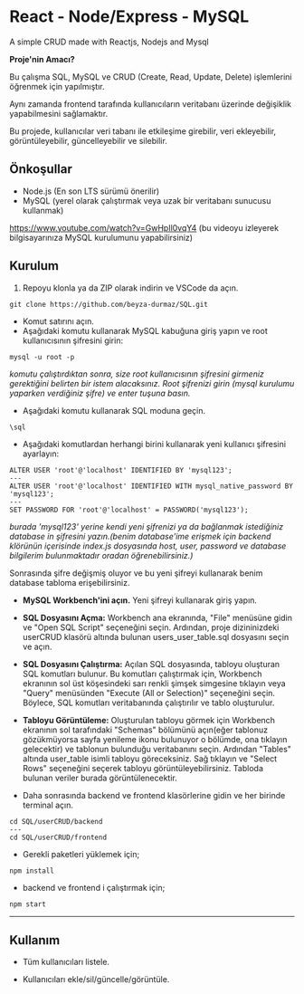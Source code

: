 # React - Node/Express - MySQL
A simple CRUD made with Reactjs, Nodejs and Mysql

**Proje'nin Amacı?** 

Bu çalışma SQL, MySQL ve CRUD (Create, Read, Update, Delete) işlemlerini öğrenmek için yapılmıştır.

Aynı zamanda frontend tarafında kullanıcıların veritabanı üzerinde değişiklik yapabilmesini sağlamaktır.

Bu projede, kullanıcılar veri tabanı ile etkileşime girebilir, veri ekleyebilir, görüntüleyebilir, güncelleyebilir ve silebilir.

## Önkoşullar
* Node.js (En son LTS sürümü önerilir)
* MySQL (yerel olarak çalıştırmak veya uzak bir veritabanı sunucusu kullanmak)

https://www.youtube.com/watch?v=GwHpIl0vqY4
(bu videoyu izleyerek bilgisayarınıza MySQL kurulumunu yapabilirsiniz)

## Kurulum

1. Repoyu klonla ya da ZIP olarak indirin ve VSCode da açın.
```
git clone https://github.com/beyza-durmaz/SQL.git
```

* Komut satırını açın.
* Aşağıdaki komutu kullanarak MySQL kabuğuna giriş yapın ve root kullanıcısının şifresini girin:
```
mysql -u root -p
```
*komutu çalıştırdıktan sonra, size root kullanıcısının şifresini girmeniz gerektiğini belirten bir istem alacaksınız. Root şifrenizi girin (mysql kurulumu yaparken verdiğiniz şifre) ve enter tuşuna basın.*
* Aşağıdaki komutu kullanarak SQL moduna geçin.
```
\sql
```
* Aşağıdaki komutlardan herhangi birini kullanarak yeni kullanıcı şifresini ayarlayın:
```
ALTER USER 'root'@'localhost' IDENTIFIED BY 'mysql123';
---
ALTER USER 'root'@'localhost' IDENTIFIED WITH mysql_native_password BY 'mysql123';
---
SET PASSWORD FOR 'root'@'localhost' = PASSWORD('mysql123');
```
*burada 'mysql123' yerine kendi yeni şifrenizi ya da bağlanmak istediğiniz database in şifresini yazın.(benim database'ime erişmek için backend klörünün içerisinde index.js dosyasında host, user, password ve database bilgilerim bulunmaktadır oradan öğrenebilirsiniz.)*

Sonrasında şifre değişmiş oluyor ve bu yeni şifreyi kullanarak benim database tabloma erişebilirsiniz.


* __MySQL Workbench'ini açın.__
Yeni şifreyi kullanarak giriş yapın.
* __SQL Dosyasını Açma:__
Workbench ana ekranında, "File" menüsüne gidin ve "Open SQL Script" seçeneğini seçin. Ardından, proje dizininizdeki userCRUD klasörü altında bulunan users_user_table.sql dosyasını seçin ve açın.
* __SQL Dosyasını Çalıştırma:__
Açılan SQL dosyasında, tabloyu oluşturan SQL komutları bulunur. Bu komutları çalıştırmak için, Workbench ekranının sol üst köşesindeki sarı renkli şimşek simgesine tıklayın veya "Query" menüsünden "Execute (All or Selection)" seçeneğini seçin. Böylece, SQL komutları veritabanında çalıştırılır ve tablo oluşturulur.
* __Tabloyu Görüntüleme:__
Oluşturulan tabloyu görmek için Workbench ekranının sol tarafındaki "Schemas" bölümünü açın(eğer tablonuz gözükmüyorsa sayfa yenileme ikonu bulunuyor o bölümde, ona tıklayın gelecektir) ve tablonun bulunduğu veritabanını seçin. Ardından "Tables" altında user_table isimli tabloyu göreceksiniz. Sağ tıklayın ve "Select Rows" seçeneğini seçerek tabloyu görüntüleyebilirsiniz. Tabloda bulunan veriler burada görüntülenecektir.

* Daha sonrasında backend ve frontend klasörlerine gidin ve her birinde terminal açın.
```
cd SQL/userCRUD/backend
---
cd SQL/userCRUD/frontend
```

* Gerekli paketleri yüklemek için;
```
npm install
```
* backend ve frontend i çalıştırmak için;
```
npm start
```

---

## Kullanım

* Tüm kullanıcıları listele.

* Kullanıcıları ekle/sil/güncelle/görüntüle.

